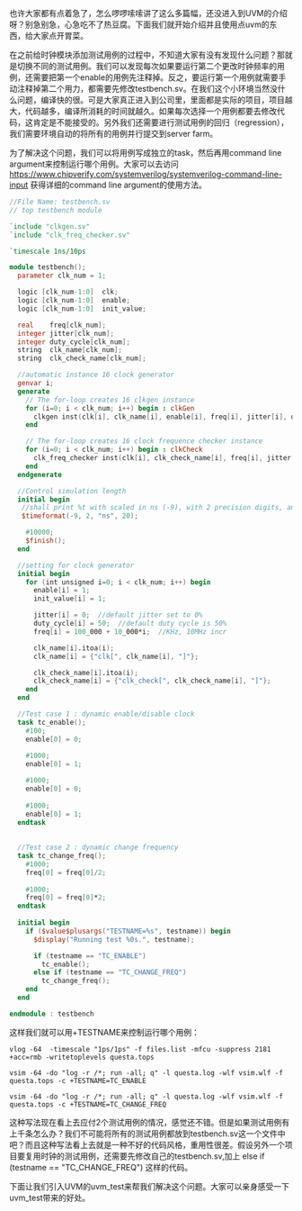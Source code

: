 也许大家都有点着急了，怎么啰啰嗦嗦讲了这么多篇幅，还没进入到UVM的介绍呀？别急别急，心急吃不了热豆腐。下面我们就开始介绍并且使用点uvm的东西，给大家点开胃菜。

在之前给时钟模块添加测试用例的过程中，不知道大家有没有发现什么问题？那就是切换不同的测试用例。我们可以发现每次如果要运行第二个更改时钟频率的用例，还需要把第一个enable的用例先注释掉。反之，要运行第一个用例就需要手动注释掉第二个用力，都需要先修改testbench.sv。在我们这个小环境当然没什么问题，编译快的很。可是大家真正进入到公司里，里面都是实际的项目，项目越大，代码越多，编译所消耗的时间就越久。如果每次选择一个用例都要去修改代码，这肯定是不能接受的。另外我们还需要进行测试用例的回归（regression），我们需要环境自动的将所有的用例并行提交到server farm。

为了解决这个问题，我们可以将用例写成独立的task，然后再用command line argument来控制运行哪个用例。大家可以去访问 https://www.chipverify.com/systemverilog/systemverilog-command-line-input 获得详细的command line argument的使用方法。



```verilog
//File Name: testbench.sv
// top testbench module

`include "clkgen.sv"
`include "clk_freq_checker.sv"

`timescale 1ns/10ps

module testbench();
  parameter clk_num = 1;

  logic [clk_num-1:0]  clk;
  logic [clk_num-1:0]  enable;
  logic [clk_num-1:0]  init_value;

  real    freq[clk_num];
  integer jitter[clk_num];
  integer duty_cycle[clk_num];
  string  clk_name[clk_num];
  string  clk_check_name[clk_num];

  //automatic instance 16 clock generator
  genvar i;
  generate
    // The for-loop creates 16 clkgen instance
    for (i=0; i < clk_num; i++) begin : clkGen
      clkgen inst(clk[i], clk_name[i], enable[i], freq[i], jitter[i], duty_cycle[i], init_value[i]);
    end

    // The for-loop creates 16 clock frequence checker instance
    for (i=0; i < clk_num; i++) begin : clkCheck
      clk_freq_checker inst(clk[i], clk_check_name[i], freq[i], jitter[i]);
    end
  endgenerate

  //Control simulation length
  initial begin
   //shall print %t with scaled in ns (-9), with 2 precision digits, and would print the "ns" string after time
   $timeformat(-9, 2, "ns", 20);

    #10000;
    $finish();
  end

  //setting for clock generator
  initial begin
    for (int unsigned i=0; i < clk_num; i++) begin
      enable[i] = 1;
      init_value[i] = 1;

      jitter[i] = 0;  //default jitter set to 0%
      duty_cycle[i] = 50;  //default duty cycle is 50%  
      freq[i] = 100_000 + 10_000*i;  //KHz, 10MHz incr

      clk_name[i].itoa(i);
      clk_name[i] = {"clk[", clk_name[i], "]"};

      clk_check_name[i].itoa(i);
      clk_check_name[i] = {"clk_check[", clk_check_name[i], "]"};
    end
  end

  //Test case 1 : dynamic enable/disable clock
  task tc_enable();
    #100;
    enable[0] = 0;
    
    #1000;
    enable[0] = 1;

    #1000;
    enable[0] = 0;
    
    #1000;
    enable[0] = 1;
  endtask
 
    
  //Test case 2 : dynamic change frequency
  task tc_change_freq();
    #1000;
    freq[0] = freq[0]/2;
    
    #1000;
    freq[0] = freq[0]*2;
  endtask
    
  initial begin
    if ($value$plusargs("TESTNAME=%s", testname)) begin
      $display("Running test %0s.", testname);

      if (testname == "TC_ENABLE")
        tc_enable();
      else if (testname == "TC_CHANGE_FREQ")
        tc_change_freq(); 
    end
  end

endmodule : testbench

```



这样我们就可以用+TESTNAME来控制运行哪个用例：

```shell
vlog -64  -timescale "1ps/1ps" -f files.list -mfcu -suppress 2181 +acc=rmb -writetoplevels questa.tops

vsim -64 -do "log -r /*; run -all; q" -l questa.log -wlf vsim.wlf -f questa.tops -c +TESTNAME=TC_ENABLE

vsim -64 -do "log -r /*; run -all; q" -l questa.log -wlf vsim.wlf -f questa.tops -c +TESTNAME=TC_CHANGE_FREQ

```



这种写法现在看上去应付2个测试用例的情况，感觉还不错。但是如果测试用例有上千条怎么办？我们不可能将所有的测试用例都放到testbench.sv这一个文件中吧？而且这种写法看上去就是一种不好的代码风格，重用性很差。假设另外一个项目要复用时钟的测试用例，还需要先修改自己的testbench.sv,加上 else if (testname == "TC_CHANGE_FREQ") 这样的代码。

下面让我们引入UVM的uvm_test来帮我们解决这个问题。大家可以亲身感受一下uvm_test带来的好处。
